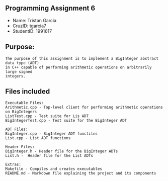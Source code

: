 ## Programming Assignment 6
* Name: Tristan Garcia
* CruzID: tgarcia7
* StudentID: 1991617

## Purpose:
    The purpose of this assignment is to implement a BigInteger abstract data type (ADT) 
    in C++ capable of performing arithmetic operations on arbitrarily large signed
    integers. 

## Files included
    Executable Files:
    Arithmetic.cpp - Top-level client for performing arithmetic operations on BigIntegers
    ListTest.cpp - Test suite for Lis ADT 
    BigIntegerTest.cpp - Test suite for the BigInteger ADT

    ADT Files:
    BigInteger.cpp - BigInteger ADT functilns
    List.cpp - List ADT functions

    Header Files:
    BigInteger.h - Header file for the BigInteger ADTs
    List.h -  Header file for the List ADTs

    Extras:
    Makefile - Compiles and creates executables
    README.md - Markdown file explaining the project and its components
